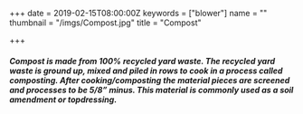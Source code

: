 +++
date = 2019-02-15T08:00:00Z
keywords = ["blower"]
name = ""
thumbnail = "/imgs/Compost.jpg"
title = "Compost"

+++
##### **Compost** is made from 100% recycled yard waste. The recycled yard waste is ground up, mixed and piled in rows to cook in a process called composting.  After cooking/composting the material pieces are screened and processes to be 5/8” minus. This material is commonly used as a soil amendment or topdressing.